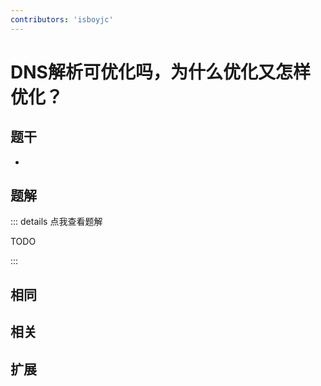 ```yaml
---
contributors: 'isboyjc'
---
```


# DNS解析可优化吗，为什么优化又怎样优化？


## 题干

- 



## 题解

::: details 点我查看题解

  TODO

:::



## 相同


## 相关


## 扩展

